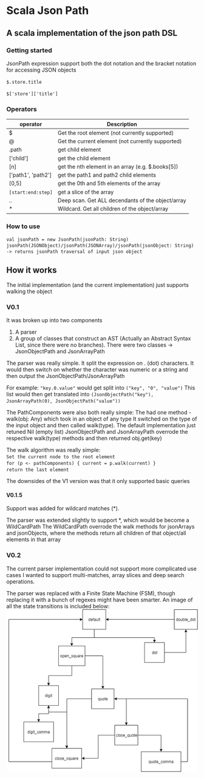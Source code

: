 # Scala Json Path

## A scala implementation of the json path DSL

### Getting started
JsonPath expression support both the dot notation and the bracket notation for accessing JSON objects

`$.store.title`

`$['store']['title']`

### Operators
|operator|Description|
|---|---|
|$|Get the root element (not currently supported)|
|@|Get the current element (not currently supported)|
|.path|get child element|
|['child']|get the child element|
|[n]|get the nth element in an array (e.g. $.books[5])|
|['path1', 'path2']| get the path1 and path2 child elements|
|[0,5]| get the 0th and 5th elements of the array|
|`[start:end:step]`|get a slice of the array|
|..|Deep scan. Get ALL decendants of the object/array|
|*|Wildcard. Get all children of the object/array| 

### How to use
```text
val jsonPath = new JsonPath(jsonPath: String)
jsonPath(JSONObject)/jsonPath(JSONArray)/jsonPath(jsonObject: String) -> returns jsonPath traversal of input json object
``` 

## How it works
The initial implementation (and the current implementation) just supports walking the object

### V0.1
It was broken up into two components 
1. A parser
1. A group of classes that construct an AST (Actually an Abstract Syntax List, since there were no branches). There were two classes -> JsonObjectPath and JsonArrayPath

The parser was really simple. It split the expression on . (dot) characters.
It would then switch on whether the character was numeric or a string and then output the JsonObjectPath/JsonArrayPath

For example: 
`"key.0.value"` would get split into `("key", "0", "value")`
This list would then get translated into `(JsonObjectPath("key"), JsonArrayPath(0), JsonObjectPath("value"))`

The PathComponents were also both really simple:
The had one method - walk(obj: Any) which took in an object of any type
It switched on the type of the input object and then called walk(type). The default implementation just retuned Nil (empty list)
JsonObjectPath and JsonArrayPath overrode the respective walk(type) methods and then returned obj.get(key)

The walk algorithm was really simple:  
`Set the current node to the root element`    
`for (p <- pathComponents) { current = p.walk(current) }`        
`return the last element`  

The downsides of the V1 version was that it only supported basic queries 
 
#### V0.1.5
Support was added for wildcard matches (*).

The parser was extended slightly to support *, which would be become a WildCardPath
The WildCardPath overrode the walk methods for jsonArrays and jsonObjects, where the methods return all children of that object/all elements in that array

### V0.2
The current parser implementation could not support more complicated use cases
I wanted to support multi-matches, array slices and deep search operations.

The parser was replaced with a Finite State Machine (FSM), though replacing it with a bunch of regexes might have been smarter.
An image of all the state transitions is included below:  
![Image failed to load](./images/lex_state_transition.png "States")  



 

